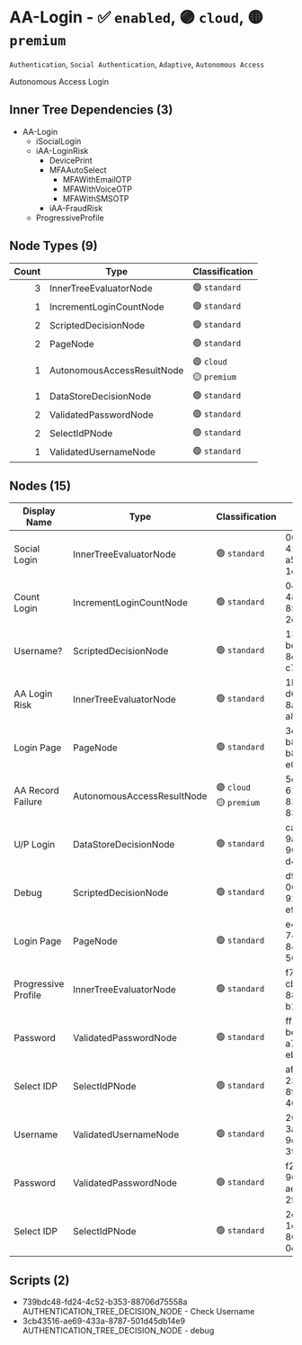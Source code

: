 # AA-Login - :white_check_mark: `enabled`, :purple_circle: `cloud`, :yellow_circle: `premium`
`Authentication`, `Social Authentication`, `Adaptive`, `Autonomous Access`

Autonomous Access Login
## Inner Tree Dependencies (3)
- AA-Login
  - iSocialLogin
  - iAA-LoginRisk
    - DevicePrint
    - MFAAutoSelect
      - MFAWithEmailOTP
      - MFAWithVoiceOTP
      - MFAWithSMSOTP
    - iAA-FraudRisk
  - ProgressiveProfile
## Node Types (9)
| Count | Type | Classification |
| -----:| ---- | -------------- |
| 3 | InnerTreeEvaluatorNode | :green_circle: `standard` |
| 1 | IncrementLoginCountNode | :green_circle: `standard` |
| 2 | ScriptedDecisionNode | :green_circle: `standard` |
| 2 | PageNode | :green_circle: `standard` |
| 1 | AutonomousAccessResultNode | :purple_circle: `cloud`<br>:yellow_circle: `premium` |
| 1 | DataStoreDecisionNode | :green_circle: `standard` |
| 2 | ValidatedPasswordNode | :green_circle: `standard` |
| 2 | SelectIdPNode | :green_circle: `standard` |
| 1 | ValidatedUsernameNode | :green_circle: `standard` |
## Nodes (15)
| Display Name | Type | Classification | Id |
| ------------ | ---- | -------------- | ---|
| Social Login | InnerTreeEvaluatorNode | :green_circle: `standard` | 00b894da-4193-42cf-a544-1cbee31d06f8 |
| Count Login | IncrementLoginCountNode | :green_circle: `standard` | 04dd4568-48f4-4264-8539-2e1d119abc7e |
| Username? | ScriptedDecisionNode | :green_circle: `standard` | 13054b8b-bc63-4954-8e78-c7febb24711f |
| AA Login Risk | InnerTreeEvaluatorNode | :green_circle: `standard` | 1b6f03ae-d694-484c-8a24-a847104cb5cb |
| Login Page | PageNode | :green_circle: `standard` | 3d2b3d64-b8fc-416b-b8e0-e05f1502b49e |
| AA Record Failure | AutonomousAccessResultNode | :purple_circle: `cloud`<br>:yellow_circle: `premium` | 5e927eec-61d5-4ad0-83ea-8311fcf2c53f |
| U/P Login | DataStoreDecisionNode | :green_circle: `standard` | ca40167b-9a87-4937-9602-d453ea7cf6ef |
| Debug | ScriptedDecisionNode | :green_circle: `standard` | d985eba8-067f-4d62-925c-e9aa5046fad6 |
| Login Page | PageNode | :green_circle: `standard` | e41741ae-74bd-4838-84a2-50fdfbaa2637 |
| Progressive Profile | InnerTreeEvaluatorNode | :green_circle: `standard` | f750a7a8-cbc4-44b1-889d-b121e774e60d |
| Password | ValidatedPasswordNode | :green_circle: `standard` | ff55eaed-bea4-475d-a7dd-eb7d818fa80d |
| Select IDP | SelectIdPNode | :green_circle: `standard` | af614ad5-233d-4cbb-8f4e-462598b9658a |
| Username | ValidatedUsernameNode | :green_circle: `standard` | 2664240c-3a00-49f3-9c37-39ef391eca3c |
| Password | ValidatedPasswordNode | :green_circle: `standard` | f23a331a-966b-460e-aefa-2f033102f53a |
| Select IDP | SelectIdPNode | :green_circle: `standard` | 2d6be9fb-1dc8-4dd2-804c-0c5cfb8f5f28 |
## Scripts (2)
- 739bdc48-fd24-4c52-b353-88706d75558a AUTHENTICATION_TREE_DECISION_NODE - Check Username
- 3cb43516-ae69-433a-8787-501d45db14e9 AUTHENTICATION_TREE_DECISION_NODE - debug
